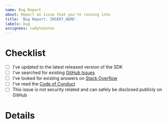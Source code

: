 ```yaml
---
name: Bug Report
about: Report an issue that you're running into
title: 'Bug Report: INSERT_HERE'
labels: bug
assignees: codytwinton
---
```


# Checklist

- [ ] I've updated to the latest released version of the SDK
- [ ] I've searched for existing [GitHub Issues](https://github.com/codytwinton/portfolio-theme/issues)
- [ ] I've looked for existing answers on [Stack Overflow](https://www.stackoverflow.com)
- [ ] I've read the [Code of Conduct](CODE_OF_CONDUCT.md)
- [ ] This issue is not security related and can safely be disclosed publicly on GitHub

# Details

